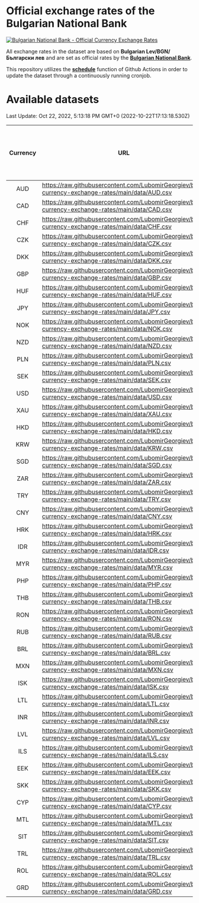 # Official exchange rates of the Bulgarian National Bank

[![Bulgarian National Bank - Official Currency Exchange Rates](https://github.com/LubomirGeorgiev/bnb-currency-exchange-rates/actions/workflows/update-rates.yml/badge.svg?branch=main)](https://github.com/LubomirGeorgiev/bnb-currency-exchange-rates/actions/workflows/update-rates.yml)

All exchange rates in the dataset are based on **Bulgarian Lev/BGN/Български лев** and are set as official rates by the [**Bulgarian National Bank**](https://www.bnb.bg/Statistics/StExternalSector/StExchangeRates/StERForeignCurrencies/index.htm?toLang=_EN).

This repository utilizes the [**schedule**](https://docs.github.com/en/actions/reference/events-that-trigger-workflows) function of Github Actions in order to update the dataset through a continuously running cronjob.

# Available datasets

<!-- START LINKS (DO NOT EVER FU*ING DELETE THIS COMMENT FOR THE LOVE OF YOUR LIFE!!! IF YOU ARE CURIOS HOW IT WORKS, YOU CAN HAVE A LOOK AT ./src/updateReadme.ts) -->

Last Update: Oct 22, 2022, 5:13:18 PM GMT+0 (2022-10-22T17:13:18.530Z)

| Currency | URL                                                                                             | Number of records | Number of missing days that were filled in |
| :------: | ----------------------------------------------------------------------------------------------- | :---------------: | :----------------------------------------: |
|   AUD    | https://raw.githubusercontent.com/LubomirGeorgiev/bnb-currency-exchange-rates/main/data/AUD.csv |       8289        |                    2557                    |
|   CAD    | https://raw.githubusercontent.com/LubomirGeorgiev/bnb-currency-exchange-rates/main/data/CAD.csv |       8289        |                    2557                    |
|   CHF    | https://raw.githubusercontent.com/LubomirGeorgiev/bnb-currency-exchange-rates/main/data/CHF.csv |       8289        |                    2557                    |
|   CZK    | https://raw.githubusercontent.com/LubomirGeorgiev/bnb-currency-exchange-rates/main/data/CZK.csv |       8289        |                    2557                    |
|   DKK    | https://raw.githubusercontent.com/LubomirGeorgiev/bnb-currency-exchange-rates/main/data/DKK.csv |       8289        |                    2557                    |
|   GBP    | https://raw.githubusercontent.com/LubomirGeorgiev/bnb-currency-exchange-rates/main/data/GBP.csv |       8289        |                    2557                    |
|   HUF    | https://raw.githubusercontent.com/LubomirGeorgiev/bnb-currency-exchange-rates/main/data/HUF.csv |       8289        |                    2557                    |
|   JPY    | https://raw.githubusercontent.com/LubomirGeorgiev/bnb-currency-exchange-rates/main/data/JPY.csv |       8289        |                    2557                    |
|   NOK    | https://raw.githubusercontent.com/LubomirGeorgiev/bnb-currency-exchange-rates/main/data/NOK.csv |       8289        |                    2557                    |
|   NZD    | https://raw.githubusercontent.com/LubomirGeorgiev/bnb-currency-exchange-rates/main/data/NZD.csv |       8289        |                    2557                    |
|   PLN    | https://raw.githubusercontent.com/LubomirGeorgiev/bnb-currency-exchange-rates/main/data/PLN.csv |       8289        |                    2557                    |
|   SEK    | https://raw.githubusercontent.com/LubomirGeorgiev/bnb-currency-exchange-rates/main/data/SEK.csv |       8289        |                    2557                    |
|   USD    | https://raw.githubusercontent.com/LubomirGeorgiev/bnb-currency-exchange-rates/main/data/USD.csv |       8289        |                    2557                    |
|   XAU    | https://raw.githubusercontent.com/LubomirGeorgiev/bnb-currency-exchange-rates/main/data/XAU.csv |       8289        |                    2559                    |
|   HKD    | https://raw.githubusercontent.com/LubomirGeorgiev/bnb-currency-exchange-rates/main/data/HKD.csv |       7989        |                    2468                    |
|   KRW    | https://raw.githubusercontent.com/LubomirGeorgiev/bnb-currency-exchange-rates/main/data/KRW.csv |       7989        |                    2468                    |
|   SGD    | https://raw.githubusercontent.com/LubomirGeorgiev/bnb-currency-exchange-rates/main/data/SGD.csv |       7989        |                    2468                    |
|   ZAR    | https://raw.githubusercontent.com/LubomirGeorgiev/bnb-currency-exchange-rates/main/data/ZAR.csv |       7989        |                    2468                    |
|   TRY    | https://raw.githubusercontent.com/LubomirGeorgiev/bnb-currency-exchange-rates/main/data/TRY.csv |       6469        |                    1996                    |
|   CNY    | https://raw.githubusercontent.com/LubomirGeorgiev/bnb-currency-exchange-rates/main/data/CNY.csv |       6351        |                    1962                    |
|   HRK    | https://raw.githubusercontent.com/LubomirGeorgiev/bnb-currency-exchange-rates/main/data/HRK.csv |       6351        |                    1962                    |
|   IDR    | https://raw.githubusercontent.com/LubomirGeorgiev/bnb-currency-exchange-rates/main/data/IDR.csv |       6351        |                    1962                    |
|   MYR    | https://raw.githubusercontent.com/LubomirGeorgiev/bnb-currency-exchange-rates/main/data/MYR.csv |       6351        |                    1962                    |
|   PHP    | https://raw.githubusercontent.com/LubomirGeorgiev/bnb-currency-exchange-rates/main/data/PHP.csv |       6351        |                    1962                    |
|   THB    | https://raw.githubusercontent.com/LubomirGeorgiev/bnb-currency-exchange-rates/main/data/THB.csv |       6351        |                    1962                    |
|   RON    | https://raw.githubusercontent.com/LubomirGeorgiev/bnb-currency-exchange-rates/main/data/RON.csv |       6292        |                    1944                    |
|   RUB    | https://raw.githubusercontent.com/LubomirGeorgiev/bnb-currency-exchange-rates/main/data/RUB.csv |       6117        |                    1888                    |
|   BRL    | https://raw.githubusercontent.com/LubomirGeorgiev/bnb-currency-exchange-rates/main/data/BRL.csv |       5379        |                    1663                    |
|   MXN    | https://raw.githubusercontent.com/LubomirGeorgiev/bnb-currency-exchange-rates/main/data/MXN.csv |       5379        |                    1663                    |
|   ISK    | https://raw.githubusercontent.com/LubomirGeorgiev/bnb-currency-exchange-rates/main/data/ISK.csv |       5294        |                    1640                    |
|   LTL    | https://raw.githubusercontent.com/LubomirGeorgiev/bnb-currency-exchange-rates/main/data/LTL.csv |       5145        |                    1574                    |
|   INR    | https://raw.githubusercontent.com/LubomirGeorgiev/bnb-currency-exchange-rates/main/data/INR.csv |       5015        |                    1552                    |
|   LVL    | https://raw.githubusercontent.com/LubomirGeorgiev/bnb-currency-exchange-rates/main/data/LVL.csv |       4782        |                    1462                    |
|   ILS    | https://raw.githubusercontent.com/LubomirGeorgiev/bnb-currency-exchange-rates/main/data/ILS.csv |       4292        |                    1334                    |
|   EEK    | https://raw.githubusercontent.com/LubomirGeorgiev/bnb-currency-exchange-rates/main/data/EEK.csv |       3994        |                    1220                    |
|   SKK    | https://raw.githubusercontent.com/LubomirGeorgiev/bnb-currency-exchange-rates/main/data/SKK.csv |       2974        |                    916                     |
|   CYP    | https://raw.githubusercontent.com/LubomirGeorgiev/bnb-currency-exchange-rates/main/data/CYP.csv |       2906        |                    890                     |
|   MTL    | https://raw.githubusercontent.com/LubomirGeorgiev/bnb-currency-exchange-rates/main/data/MTL.csv |       2606        |                    801                     |
|   SIT    | https://raw.githubusercontent.com/LubomirGeorgiev/bnb-currency-exchange-rates/main/data/SIT.csv |       2544        |                    780                     |
|   TRL    | https://raw.githubusercontent.com/LubomirGeorgiev/bnb-currency-exchange-rates/main/data/TRL.csv |       1818        |                    559                     |
|   ROL    | https://raw.githubusercontent.com/LubomirGeorgiev/bnb-currency-exchange-rates/main/data/ROL.csv |       1697        |                    524                     |
|   GRD    | https://raw.githubusercontent.com/LubomirGeorgiev/bnb-currency-exchange-rates/main/data/GRD.csv |        359        |                    107                     |

<!-- END LINKS (DO NOT EVER FU*ING DELETE THIS COMMENT FOR THE LOVE OF YOUR LIFE!!! IF YOU ARE CURIOS HOW IT WORKS, YOU CAN HAVE A LOOK AT ./src/updateReadme.ts) -->
